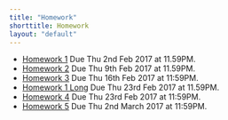 ```yaml
---
title: "Homework"
shorttitle: Homework
layout: "default"
---
```


- [Homework 1](AM207_HW1.html) Due Thu 2nd Feb 2017 at 11.59PM.
- [Homework 2](AM207_HW2.html) Due Thu 9th Feb 2017 at 11.59PM.
- [Homework 3](AM207_HW3.html) Due Thu 16th Feb 2017 at 11:59PM.
- [Homework 1 Long](Long_HW_1.html) Due Thu 23rd Feb 2017 at 11.59PM.
- [Homework 4](AM207_HW4.html) Due Thu 23rd Feb 2017 at 11:59PM.
- [Homework 5](AM207_HW5.html) Due Thu 2nd March 2017 at 11:59PM.
